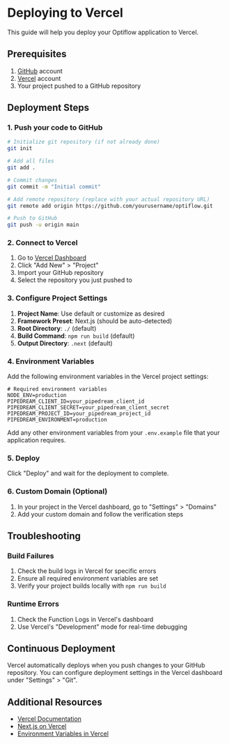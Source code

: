 # Deploying to Vercel

This guide will help you deploy your Optiflow application to Vercel.

## Prerequisites

1. [GitHub](https://github.com/) account
2. [Vercel](https://vercel.com/) account
3. Your project pushed to a GitHub repository

## Deployment Steps

### 1. Push your code to GitHub

```bash
# Initialize git repository (if not already done)
git init

# Add all files
git add .

# Commit changes
git commit -m "Initial commit"

# Add remote repository (replace with your actual repository URL)
git remote add origin https://github.com/yourusername/optiflow.git

# Push to GitHub
git push -u origin main
```

### 2. Connect to Vercel

1. Go to [Vercel Dashboard](https://vercel.com/dashboard)
2. Click "Add New" > "Project"
3. Import your GitHub repository
4. Select the repository you just pushed to

### 3. Configure Project Settings

1. **Project Name**: Use default or customize as desired
2. **Framework Preset**: Next.js (should be auto-detected)
3. **Root Directory**: `./` (default)
4. **Build Command**: `npm run build` (default)
5. **Output Directory**: `.next` (default)

### 4. Environment Variables

Add the following environment variables in the Vercel project settings:

```
# Required environment variables
NODE_ENV=production
PIPEDREAM_CLIENT_ID=your_pipedream_client_id
PIPEDREAM_CLIENT_SECRET=your_pipedream_client_secret
PIPEDREAM_PROJECT_ID=your_pipedream_project_id
PIPEDREAM_ENVIRONMENT=production
```

Add any other environment variables from your `.env.example` file that your application requires.

### 5. Deploy

Click "Deploy" and wait for the deployment to complete.

### 6. Custom Domain (Optional)

1. In your project in the Vercel dashboard, go to "Settings" > "Domains"
2. Add your custom domain and follow the verification steps

## Troubleshooting

### Build Failures

1. Check the build logs in Vercel for specific errors
2. Ensure all required environment variables are set
3. Verify your project builds locally with `npm run build`

### Runtime Errors

1. Check the Function Logs in Vercel's dashboard
2. Use Vercel's "Development" mode for real-time debugging

## Continuous Deployment

Vercel automatically deploys when you push changes to your GitHub repository. You can configure deployment settings in the Vercel dashboard under "Settings" > "Git".

## Additional Resources

- [Vercel Documentation](https://vercel.com/docs)
- [Next.js on Vercel](https://vercel.com/solutions/nextjs)
- [Environment Variables in Vercel](https://vercel.com/docs/concepts/projects/environment-variables) 